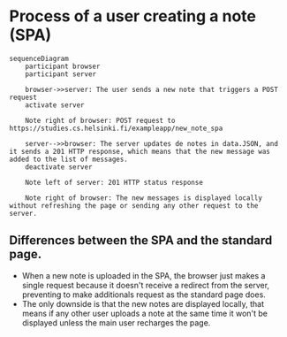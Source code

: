 # Process of a user creating a note (SPA)

```mermaid
sequenceDiagram
    participant browser
    participant server

    browser->>server: The user sends a new note that triggers a POST request
    activate server

    Note right of browser: POST request to https://studies.cs.helsinki.fi/exampleapp/new_note_spa

    server-->>browser: The server updates de notes in data.JSON, and it sends a 201 HTTP response, which means that the new message was added to the list of messages.
    deactivate server

    Note left of server: 201 HTTP status response

    Note right of browser: The new messages is displayed locally without refreshing the page or sending any other request to the server.
```

## Differences between the SPA and the standard page.

- When a new note is uploaded in the SPA, the browser just makes a single request because it doesn't receive a redirect from the server, preventing to make additionals request as the standard page does.
- The only downside is that the new notes are displayed locally, that means if any other user uploads a note at the same time it won't be displayed unless the main user recharges the page.
